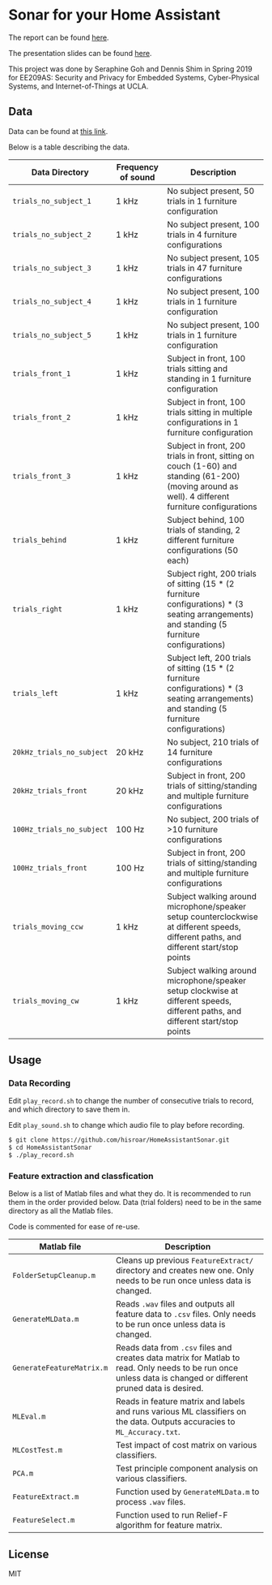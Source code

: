 # Sonar for your Home Assistant

The report can be found [here][DocLink].

The presentation slides can be found [here][SlidesLink].

This project was done by Seraphine Goh and Dennis Shim in Spring 2019 for EE209AS: Security and Privacy for Embedded Systems, Cyber-Physical Systems, and Internet-of-Things at UCLA. 

## Data

Data can be found at [this link][DataLink].

Below is a table describing the data.

| Data Directory  | Frequency of sound | Description |
| ---------------- | ----------- | - |
| `trials_no_subject_1` | 1 kHz | No subject present, 50 trials in 1 furniture configuration |
| `trials_no_subject_2` | 1 kHz | No subject present, 100 trials in 4 furniture configurations |
| `trials_no_subject_3` | 1 kHz | No subject present, 105 trials in 47 furniture configurations |
| `trials_no_subject_4` | 1 kHz | No subject present, 100 trials in 1 furniture configuration |
| `trials_no_subject_5` | 1 kHz | No subject present, 100 trials in 1 furniture configuration |
| `trials_front_1` | 1 kHz | Subject in front, 100 trials sitting and standing in 1 furniture configuration |
| `trials_front_2` | 1 kHz | Subject in front, 100 trials sitting in multiple configurations in 1 furniture configuration |
| `trials_front_3` | 1 kHz | Subject in front, 200 trials in front, sitting on couch (1-60) and standing (61-200) (moving around as well). 4 different furniture configurations |
| `trials_behind` | 1 kHz | Subject behind, 100 trials of standing, 2 different furniture configurations (50 each) |
| `trials_right` | 1 kHz | Subject right, 200 trials of sitting (15 * (2 furniture configurations) * (3 seating arrangements) and standing (5 furniture configurations) |
| `trials_left` | 1 kHz | Subject left, 200 trials of sitting (15 * (2 furniture configurations) * (3 seating arrangements) and standing (5 furniture configurations) |
| `20kHz_trials_no_subject` | 20 kHz | No subject, 210 trials of 14 furniture configurations |
| `20kHz_trials_front` | 20 kHz | Subject in front, 200 trials of sitting/standing and multiple furniture configurations |
| `100Hz_trials_no_subject` | 100 Hz | No subject, 200 trials of >10 furniture configurations |
| `100Hz_trials_front` | 100 Hz | Subject in front, 200 trials of sitting/standing and multiple furniture configurations |
| `trials_moving_ccw` | 1 kHz | Subject walking around microphone/speaker setup counterclockwise at different speeds, different paths, and different start/stop points |
| `trials_moving_cw` | 1 kHz | Subject walking around microphone/speaker setup clockwise at different speeds, different paths, and different start/stop points |

## Usage

### Data Recording

Edit `play_record.sh` to change the number of consecutive trials to record, and which directory to save them in.

Edit `play_sound.sh` to change which audio file to play before recording.

```bash
$ git clone https://github.com/hisroar/HomeAssistantSonar.git
$ cd HomeAssistantSonar
$ ./play_record.sh
```

### Feature extraction and classfication

Below is a list of Matlab files and what they do. It is recommended to run them in the order provided below. Data (trial folders) need to be in the same directory as all the Matlab files.

Code is commented for ease of re-use.

| Matlab file      | Description |
| ---------------- | ----------- |
| `FolderSetupCleanup.m`	| Cleans up previous `FeatureExtract/` directory and creates new one. Only needs to be run once unless data is changed. |
| `GenerateMLData.m`	| Reads `.wav` files and outputs all feature data to `.csv` files. Only needs to be run once unless data is changed. |
| `GenerateFeatureMatrix.m` | Reads data from `.csv` files and creates data matrix for Matlab to read. Only needs to be run once unless data is changed or different pruned data is desired. |
| `MLEval.m`	| Reads in feature matrix and labels and runs various ML classifiers on the data. Outputs accuracies to `ML_Accuracy.txt`. |
| `MLCostTest.m` | Test impact of cost matrix on various classifiers. |
| `PCA.m` | Test principle component analysis on various classifiers. |
| `FeatureExtract.m` | Function used by `GenerateMLData.m` to process `.wav` files. |
| `FeatureSelect.m` | Function used to run Relief-F algorithm for feature matrix. |

License
----

MIT

[//]: # (These are reference links used in the body of this note and get stripped out when the markdown processor does its job. There is no need to format nicely because it shouldn't be seen. Thanks SO - http://stackoverflow.com/questions/4823468/store-comments-in-markdown-syntax)

   [DocLink]: <https://docs.google.com/document/d/18EJBgxW4DyBixsUtu-k_Z5QVkMPGzP9QLF6vrHZCwx8/edit?usp=sharing>
   [DataLink]: <https://drive.google.com/open?id=13PZlo9e6vIQKrinCk0Tvx3Ue88nbVBSW>
   [SlidesLink]: <https://docs.google.com/presentation/d/1NhrBwz59hc9mox8_I1hQ0CBq-9pkc6dDw1OgZNCpyxo/edit?usp=sharing>
